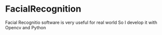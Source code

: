 # FacialRecognition
Facial Recognitio software is very useful for real world So I develop it with Opencv and Python
